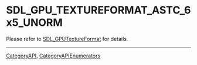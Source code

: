 # SDL_GPU_TEXTUREFORMAT_ASTC_6x5_UNORM

Please refer to [SDL_GPUTextureFormat](SDL_GPUTextureFormat) for details.

----
[CategoryAPI](CategoryAPI), [CategoryAPIEnumerators](CategoryAPIEnumerators)

